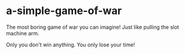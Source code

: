 # a-simple-game-of-war
The most boring game of war you can imagine! Just like pulling the slot machine arm.

Only you don't win anything. You only lose your time!
